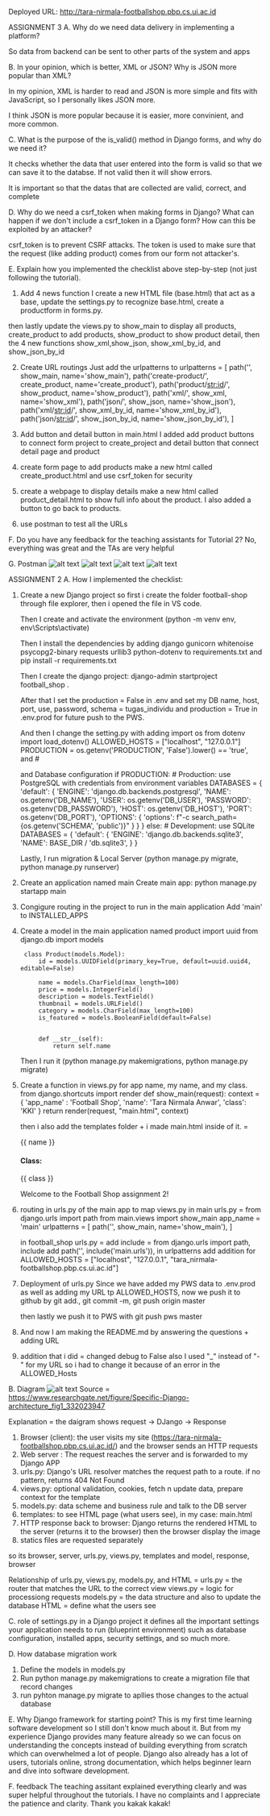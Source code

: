 Deployed URL: http://tara-nirmala-footballshop.pbp.cs.ui.ac.id

ASSIGNMENT 3
A. Why do we need data delivery in implementing a platform?

So data from backend can be sent to other parts of the system and apps


B. In your opinion, which is better, XML or JSON? Why is JSON more popular than XML?

In my opinion, XML is harder to read and JSON is more simple and fits with JavaScript, so I personally likes JSON more. 

I think JSON is more popular because it is easier, more convinient, and more common.


C. What is the purpose of the is_valid() method in Django forms, and why do we need it?

It checks whether the data that user entered into the form is valid so that we can save it to the databse. If not valid then it will show errors.

It is important so that the datas that are collected are valid, correct, and complete


D. Why do we need a csrf_token when making forms in Django? What can happen if we don't include a csrf_token in a Django form? How can this be exploited by an attacker?

csrf_token is to prevent CSRF attacks. The token is used to make sure that the request (like adding product) comes from our form not attacker's.

E. Explain how you implemented the checklist above step-by-step (not just following the tutorial).

1. Add 4 news function
I create a new HTML file (base.html) that act as a base, update the settings.py to recognize base.html, create a productform in forms.py.

then lastly update the views.py to show_main to display all products, create_product to add products, show_product to show product detail, then the 4 new functions show_xml,show_json, show_xml_by_id, and show_json_by_id

2. Create URL routings
Just add the urlpatterns to 
urlpatterns = [
    path('', show_main, name='show_main'),
    path('create-product/', create_product, name='create_product'),
    path('product/<str:id>/', show_product, name='show_product'),
    path('xml/', show_xml, name='show_xml'),
    path('json/', show_json, name='show_json'),
    path('xml/<str:id>/', show_xml_by_id, name='show_xml_by_id'),
    path('json/<str:id>/', show_json_by_id, name='show_json_by_id'),
]

3. Add button and detail button
in main.html I added add product buttons to connect form project to create_project and detail button that connect detail page and product

4. create form page to add products
make a new html called create_product.html and use csrf_token for security

5. create a webpage to display details
make a new html called product_detail.html to show full info about the product. I also added a button to go back to products. 

6. use postman to test all the URLs

F. Do you have any feedback for the teaching assistants for Tutorial 2?
No, everything was great and the TAs are very helpful

G. Postman
![alt text](<Screenshot 2025-09-17 022918.png>)
![alt text](<Screenshot 2025-09-17 023009.png>)
![alt text](<Screenshot 2025-09-17 023321.png>)
![alt text](<Screenshot 2025-09-17 024101.png>)




ASSIGNMENT 2
A. How I implemented the checklist:

1. Create a new Django project
    so first i create the folder football-shop through file explorer, then i opened the file in VS code. 
    
    Then I create and activate the environment (python -m venv env, env\Scripts\activate)
    
    Then I install the dependencies by adding 
        django
        gunicorn
        whitenoise
        psycopg2-binary
        requests
        urllib3
        python-dotenv
    to requirements.txt and pip install -r requirements.txt


    Then I create the django project: django-admin startproject football_shop .

    After that I set the production = False in .env and set my DB name, host, port, use, password, schema = tugas_individu and production = True in .env.prod for future push to the PWS. 

    And then I change the setting.py with adding 
    import os 
    from dotenv import load_dotenv()
    ALLOWED_HOSTS = ["localhost", "127.0.0.1"]
    PRODUCTION = os.getenv('PRODUCTION', 'False').lower() == 'true', and # 
    
    and Database configuration
        if PRODUCTION:
            # Production: use PostgreSQL with credentials from environment variables
            DATABASES = {
                'default': {
                    'ENGINE': 'django.db.backends.postgresql',
                    'NAME': os.getenv('DB_NAME'),
                    'USER': os.getenv('DB_USER'),
                    'PASSWORD': os.getenv('DB_PASSWORD'),
                    'HOST': os.getenv('DB_HOST'),
                    'PORT': os.getenv('DB_PORT'),
                    'OPTIONS': {
                        'options': f"-c search_path={os.getenv('SCHEMA', 'public')}"
                    }
                }
            }
        else:
            # Development: use SQLite
            DATABASES = {
                'default': {
                    'ENGINE': 'django.db.backends.sqlite3',
                    'NAME': BASE_DIR / 'db.sqlite3',
                }
            }

    Lastly, I run migration & Local Server (python manage.py migrate, python manage.py runserver)

2. Create an application named main
    Create main app: python manage.py startapp main

3. Congigure routing in the project to run in the main
application
    Add 'main' to INSTALLED_APPS

4. Create a model in the main application named product
        import uuid
        from django.db import models

        class Product(models.Model):
            id = models.UUIDField(primary_key=True, default=uuid.uuid4, editable=False)

            name = models.CharField(max_length=100)
            price = models.IntegerField()
            description = models.TextField()
            thumbnail = models.URLField()
            category = models.CharField(max_length=100)
            is_featured = models.BooleanField(default=False)


            def __str__(self):
                return self.name 

    Then I run it (python manage.py makemigrations, 
        python manage.py migrate)

5. Create a function in views.py for app name, my name, and my class.
    from django.shortcuts import render
    def show_main(request):
        context = {
            'app_name' : 'Football Shop', 
            'name': 'Tara Nirmala Anwar',
            'class': 'KKI'
        }
        return render(request, "main.html", context)

    then i also add the templates folder + i made main.html inside of it. = 
    <p>{{ name }}</p>
    <h4>Class:</h4>
    <p>{{ class }}</p>
    <p>Welcome to the Football Shop assignment 2!</p>


6. routing in urls.py of the main app to map views.py
    in main urls.py =
    from django.urls import path
    from main.views import show_main
    app_name = 'main'
    urlpatterns = [
        path('', show_main, name='show_main'),
    ]

    in football_shop urls.py =
    add include = from django.urls import path, include
    add path('', include('main.urls')), in urlpatterns
    add addition for ALLOWED_HOSTS = ["localhost", "127.0.0.1", "tara_nirmala-footballshop.pbp.cs.ui.ac.id"] 

7. Deployment of urls.py
    Since we have added my PWS data to .env.prod as well as adding my URL tp ALLOWED_HOSTS, now we push it to github by git add., git commit -m, git push origin master

    then lastly we push it to PWS with git push pws master

8. And now I am making the README.md by answering the questions + adding URL

9. addition that i did = changed debug to False also I used "_" instead of "-" for my URL so i had to change it because of an error in the ALLOWED_Hosts



B. Diagram
![alt text](image-1.png)
Source = https://www.researchgate.net/figure/Specific-Django-architecture_fig1_332023947

Explanation = the daigram shows request -> DJango -> Response
1. Browser (client): the user visits my site (https://tara-nirmala-footballshop.pbp.cs.ui.ac.id/) and the browser sends an HTTP requests
2. Web server : The request reaches the server and is forwarded to my Django APP
3. urls.py: Django's URL resolver matches the request path to a route. if no pattern, returns 404 Not Found
4. views.py: optional validation, cookies, fetch n update data, prepare context for the template
5. models.py: data scheme and business rule and talk to the DB server
6. templates: to see HTML page (what users see), in my case: main.html
7. HTTP response back to browser: Django returns the rendered HTML to the server (returns it to the browser) then the browser display the image
8. statics files are requested separately

so its browser, server, urls.py, views.py, templates and model, response, browser

Relationship of urls.py, views.py, models.py, and HTML = 
urls.py = the router that matches the URL to the correct view
views.py = logic for processiong requests
models.py = the data structure and also to update the database
HTML = define what the users see


C. role of settings.py in a Django project
it defines all the important settings your application needs to run (blueprint environment) such as database configuration, installed apps, security settings, and so much more. 

D. How database migration work
1. Define the models in models.py
2. Run python manage.py makemigrations to create a migration file that record changes
3. run pyhton manage.py migrate to apllies those changes to the actual database

E. Why Django framework for starting point?
This is my first time learning software development so I still don't know much about it. But from my experience Django provides many feature already so we can focus on understanding the concepts instead of building everything from scratch which can overwhelmed a lot of people. Django also already has a lot of users, tutorials online, strong documentation, which helps beginner learn and dive into software development. 

F. feedback 
The teaching assitant explained everything clearly and was super helpful throughout the tutorials. I have no complaints and I appreciate the patience and clarity. Thank you kakak kakak!

